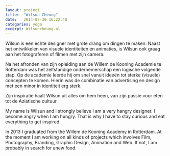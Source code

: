 ```yaml
---
layout: project
title:  "Wilsun Cheung"
date:   2014-07-30 16:22:48
categories: yoga
excerpt: Wilsuncheung.nl
---
```

Wilsun is een echte designer met grote drang om dingen te maken. Naast het ontwikkelen van visuele identiteiten en animaties, is Wilsun ook graag aan het fotograferen of filmen met zijn camera.

Na het afronden van zijn opleiding aan de Willem de Kooning Academie te Rotterdam was het zelfstandige ondernemerschap een logische volgende stap. Op de academie leerde hij om snel vanuit ideeën tot sterke (visuele) concepten te komen. Hierin was de combinatie van advertising en design met een minor in identiteit erg sterk.

Zijn inspiratie haalt Wilsun uit alles om hem heen, van zijn passie voor eten tot de Aziatische cultuur

My name is Wilsun and I strongly believe I am a very hangry designer. I become angry when I am hungry. That is why I have to stay curious and eat everything to get inspired.

In 2013 I graduated from the Willem de Kooning Academy in Rotterdam. At the moment I am working on all kinds of projects which involves Film, Photography, Branding, Graphic Design, Animation and Web. If not, I am probably in search for anew food.
